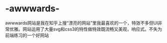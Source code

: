# -awwwards-
awwwards网站是我在知乎上搜“漂亮的网站”里我最喜欢的一个，特效不多但UI非常优雅。网站运用了大量svg和css3的特性做特效既流畅又美观，响应式。不失为前端练习的一个好网站
